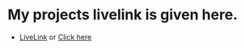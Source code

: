 # My projects livelink is given here.


- [LiveLink](https://bank-assess.netlify.app/) or [Click here](https://bank-assess.netlify.app/)

